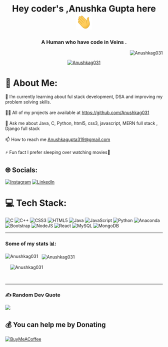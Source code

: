 <h1 align="center">Hey coder's ,Anushka Gupta here <img  src="https://raw.githubusercontent.com/ABSphreak/ABSphreak/master/gifs/Hi.gif" height="50px" width="50px"> </h1>

<h3 align="Center"> A Human who have code in Veins .</h3>


<p align="right"> <img src="https://visitcount.itsvg.in/api?id=Anushkag031&icon=1&color=10" alt="Anushkag031" /> </p>

<p align="center"> <a href="https://github.com/ryo-ma/github-profile-trophy"><img src="https://github-profile-trophy.vercel.app/?username=Anushkag031&theme=darkhub&margin-w=5&no-bg=True&no-frame=False" alt="Anushkag031" /></a> </p>

# 💫 About Me:
🌱 I’m currently learning about ful stack development, DSA and improving my problem solving skills. <br><br>👨‍💻 All of my projects are available at https://github.com/Anushkag031<br><br>💬 Ask me about Java, C, Python, html5, css3, javascript, MERN full stack , Django full stack<br><br>📫 How to reach me Anushkagupta319@gmail.com<br><br>⚡ Fun fact I prefer sleeping over watching movies🙂


## 🌐 Socials:
 [![Instagram](https://img.shields.io/badge/Instagram-%23E4405F.svg?logo=Instagram&logoColor=white)](https://instagram.com/anushka.g031_) [![LinkedIn](https://img.shields.io/badge/LinkedIn-%230077B5.svg?logo=linkedin&logoColor=white)](https://linkedin.com/in/Anushkag031) 

# 💻 Tech Stack:
![C](https://img.shields.io/badge/c-%2300599C.svg?style=for-the-badge&logo=c&logoColor=white) ![C++](https://img.shields.io/badge/c++-%2300599C.svg?style=for-the-badge&logo=c%2B%2B&logoColor=white) ![CSS3](https://img.shields.io/badge/css3-%231572B6.svg?style=for-the-badge&logo=css3&logoColor=white) ![HTML5](https://img.shields.io/badge/html5-%23E34F26.svg?style=for-the-badge&logo=html5&logoColor=white) ![Java](https://img.shields.io/badge/java-%23ED8B00.svg?style=for-the-badge&logo=java&logoColor=white) ![JavaScript](https://img.shields.io/badge/javascript-%23323330.svg?style=for-the-badge&logo=javascript&logoColor=%23F7DF1E) ![Python](https://img.shields.io/badge/python-3670A0?style=for-the-badge&logo=python&logoColor=ffdd54) ![Anaconda](https://img.shields.io/badge/Anaconda-%2344A833.svg?style=for-the-badge&logo=anaconda&logoColor=white) ![Bootstrap](https://img.shields.io/badge/bootstrap-%23563D7C.svg?style=for-the-badge&logo=bootstrap&logoColor=white) ![NodeJS](https://img.shields.io/badge/node.js-6DA55F?style=for-the-badge&logo=node.js&logoColor=white) ![React](https://img.shields.io/badge/react-%2320232a.svg?style=for-the-badge&logo=react&logoColor=%2361DAFB) ![MySQL](https://img.shields.io/badge/mysql-%2300f.svg?style=for-the-badge&logo=mysql&logoColor=white) ![MongoDB](https://img.shields.io/badge/MongoDB-%234ea94b.svg?style=for-the-badge&logo=mongodb&logoColor=white)

<hr>
<h3 align="left"> Some of my stats 📊:</h3>


 <p><img align="left" src="https://github-readme-stats.vercel.app/api/top-langs/?username=Anushkag031&langs_count=8&show_icons=true&locale=en&theme=midnight-purple" alt="Anushkag031" /></p>

<p>&nbsp;&nbsp;&nbsp;<img align="center" src="https://github-readme-stats.vercel.app/api?username=Anushkag031&show_icons=true&theme=midnight-purple" alt="Anushkag031" /></p>

<p>&nbsp;&nbsp;&nbsp; <img align="center" src="https://github-readme-streak-stats.herokuapp.com/?user=Anushkag031&theme=midnight-purple" alt="Anushkag031" /></p>


<p> &nbsp;&nbsp;&nbsp;<img scr="https://github-readme-stats.vercel.app/api/pin/?username=Anushkag031&repo=https://github.com/Anushkag031/myportfolio"> </p> 
 
 <hr>



### ✍️ Random Dev Quote
![](https://quotes-github-readme.vercel.app/api?type=vetical&theme=radical)





  ## 💰 You can help me by Donating
  [![BuyMeACoffee](https://img.shields.io/badge/Buy%20Me%20a%20Coffee-ffdd00?style=for-the-badge&logo=buy-me-a-coffee&logoColor=black)](https://buymeacoffee.com/Anushkag031) 

  
  
 
  
